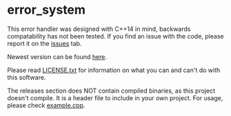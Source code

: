 # error_system
This error handler was designed with C++14 in mind, backwards compatability has not been tested.
If you find an issue with the code, please report it on the [issues](https://github.com/TheRacc2/error_handler/issues) tab.

Newest version can be found [here](https://github.com/TheRacc2/error_system/tree/main/current).

Please read [LICENSE.txt](https://github.com/TheRacc2/error_handler/blob/main/LICENSE.txt) for information on what you can and can't do with this software.

The releases section does NOT contain compiled binaries, as this project doesn't compile. It is a header file to include in your own project.
For usage, please check [example.cpp](https://github.com/TheRacc2/error_handler/blob/main/example.cpp).
